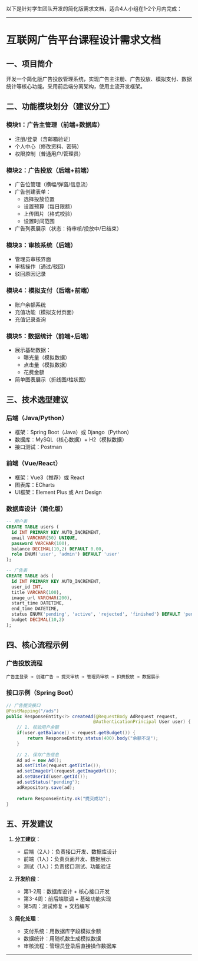 以下是针对学生团队开发的简化版需求文档，适合4人小组在1-2个月内完成：

---

# 互联网广告平台课程设计需求文档

## 一、项目简介
开发一个简化版广告投放管理系统，实现广告主注册、广告投放、模拟支付、数据统计等核心功能。采用前后端分离架构，使用主流开发框架。

## 二、功能模块划分（建议分工）

### 模块1：广告主管理（前端+数据库）
- 注册/登录（含邮箱验证）
- 个人中心（修改资料、密码）
- 权限控制（普通用户/管理员）

### 模块2：广告投放（后端+前端）
- 广告位管理（横幅/弹窗/信息流）
- 广告创建表单：
  - 选择投放位置
  - 设置预算（每日限额）
  - 上传图片（格式校验）
  - 设置时间范围
- 广告列表展示（状态：待审核/投放中/已结束）

### 模块3：审核系统（后端）
- 管理员审核界面
- 审核操作（通过/驳回）
- 驳回原因记录

### 模块4：模拟支付（后端+前端）
- 账户余额系统
- 充值功能（模拟支付页面）
- 充值记录查询

### 模块5：数据统计（前端+后端）
- 展示基础数据：
  - 曝光量（模拟数据）
  - 点击量（模拟数据）
  - 花费金额
- 简单图表展示（折线图/柱状图）

## 三、技术选型建议

### 后端（Java/Python）
- 框架：Spring Boot（Java）或 Django（Python）
- 数据库：MySQL（核心数据）+ H2（模拟数据）
- 接口测试：Postman

### 前端（Vue/React）
- 框架：Vue3（推荐）或 React
- 图表库：ECharts
- UI框架：Element Plus 或 Ant Design

### 数据库设计（简化版）
```sql
-- 用户表
CREATE TABLE users (
  id INT PRIMARY KEY AUTO_INCREMENT,
  email VARCHAR(50) UNIQUE,
  password VARCHAR(100),
  balance DECIMAL(10,2) DEFAULT 0.00,
  role ENUM('user', 'admin') DEFAULT 'user'
);

-- 广告表
CREATE TABLE ads (
  id INT PRIMARY KEY AUTO_INCREMENT,
  user_id INT,
  title VARCHAR(100),
  image_url VARCHAR(200),
  start_time DATETIME,
  end_time DATETIME,
  status ENUM('pending', 'active', 'rejected', 'finished') DEFAULT 'pending',
  budget DECIMAL(10,2)
);
```

## 四、核心流程示例

### 广告投放流程
```
广告主登录 → 创建广告 → 提交审核 → 管理员审核 → 扣费投放 → 数据展示
```

### 接口示例（Spring Boot）
```java
// 广告提交接口
@PostMapping("/ads")
public ResponseEntity<?> createAd(@RequestBody AdRequest request, 
                                 @AuthenticationPrincipal User user) {
    // 1. 校验用户余额
    if(user.getBalance() < request.getBudget()) {
        return ResponseEntity.status(400).body("余额不足");
    }
    
    // 2. 保存广告信息
    Ad ad = new Ad();
    ad.setTitle(request.getTitle());
    ad.setImageUrl(request.getImageUrl());
    ad.setUserId(user.getId());
    ad.setStatus("pending");
    adRepository.save(ad);
    
    return ResponseEntity.ok("提交成功");
}
```

## 五、开发建议
1. **分工建议**：
   - 后端（2人）：负责接口开发、数据库设计
   - 前端（1人）：负责页面开发、数据展示
   - 测试（1人）：负责接口测试、功能验证

2. **开发阶段**：
   - 第1-2周：数据库设计 + 核心接口开发
   - 第3-4周：前后端联调 + 基础功能实现
   - 第5周：测试修复 + 文档编写

3. **简化处理**：
   - 支付系统：用数据库字段模拟余额
   - 数据统计：用随机数生成模拟数据
   - 审核流程：管理员登录后直接操作数据库

---
